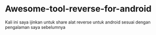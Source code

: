 # Awesome-tool-reverse-for-android
Kali ini saya ijinkan untuk share alat reverse untuk android sesuai dengan pengalaman saya sebelumnya
